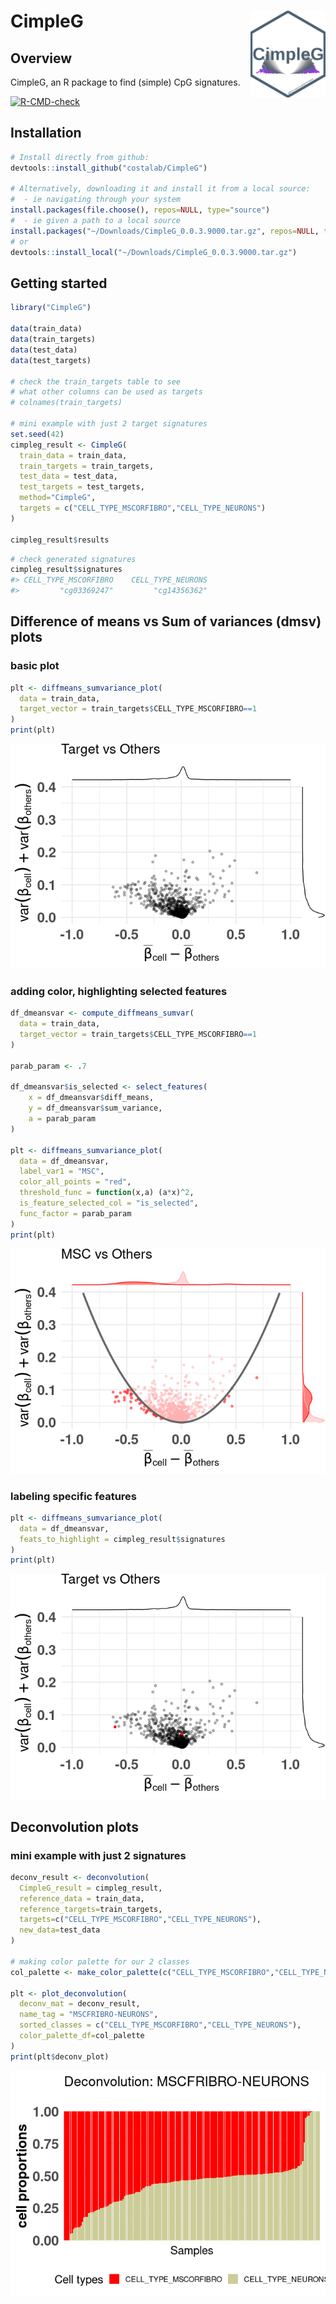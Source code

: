 
<!-- README.md is generated from README.Rmd. Please edit that file -->

# CimpleG <img src="man/figures/CimpleG_logo.png" align="right" width="120" />

## Overview

CimpleG, an R package to find (simple) CpG signatures.

<!-- badges: start -->

[![R-CMD-check](https://github.com/tiagomaie/CimpleG/workflows/R-CMD-check/badge.svg)](https://github.com/tiagomaie/CimpleG/actions)
<!-- badges: end -->

## Installation

``` r
# Install directly from github:
devtools::install_github("costalab/CimpleG")

# Alternatively, downloading it and install it from a local source:
#  - ie navigating through your system
install.packages(file.choose(), repos=NULL, type="source")
#  - ie given a path to a local source
install.packages("~/Downloads/CimpleG_0.0.3.9000.tar.gz", repos=NULL, type="source")
# or
devtools::install_local("~/Downloads/CimpleG_0.0.3.9000.tar.gz")
```

## Getting started

``` r
library("CimpleG")

data(train_data)
data(train_targets)
data(test_data)
data(test_targets)

# check the train_targets table to see
# what other columns can be used as targets
# colnames(train_targets)

# mini example with just 2 target signatures
set.seed(42)
cimpleg_result <- CimpleG(
  train_data = train_data,
  train_targets = train_targets,
  test_data = test_data,
  test_targets = test_targets,
  method="CimpleG",
  targets = c("CELL_TYPE_MSCORFIBRO","CELL_TYPE_NEURONS")
)

cimpleg_result$results
```

``` r
# check generated signatures
cimpleg_result$signatures
#> CELL_TYPE_MSCORFIBRO    CELL_TYPE_NEURONS 
#>         "cg03369247"         "cg14356362"
```

## Difference of means vs Sum of variances (dmsv) plots

### basic plot

``` r
plt <- diffmeans_sumvariance_plot(
  data = train_data,
  target_vector = train_targets$CELL_TYPE_MSCORFIBRO==1
)
print(plt)
```

![](man/figures/README-unnamed-chunk-5-1.png)<!-- -->

### adding color, highlighting selected features

``` r
df_dmeansvar <- compute_diffmeans_sumvar(
  data = train_data,
  target_vector = train_targets$CELL_TYPE_MSCORFIBRO==1
)

parab_param <- .7

df_dmeansvar$is_selected <- select_features(
    x = df_dmeansvar$diff_means,
    y = df_dmeansvar$sum_variance,
    a = parab_param
)

plt <- diffmeans_sumvariance_plot(
  data = df_dmeansvar,
  label_var1 = "MSC",
  color_all_points = "red",
  threshold_func = function(x,a) (a*x)^2,
  is_feature_selected_col = "is_selected",
  func_factor = parab_param
)
print(plt)
```

![](man/figures/README-unnamed-chunk-6-1.png)<!-- -->

### labeling specific features

``` r
plt <- diffmeans_sumvariance_plot(
  data = df_dmeansvar,
  feats_to_highlight = cimpleg_result$signatures
)
print(plt)
```

![](man/figures/README-unnamed-chunk-7-1.png)<!-- -->

## Deconvolution plots

### mini example with just 2 signatures

``` r
deconv_result <- deconvolution(
  CimpleG_result = cimpleg_result,
  reference_data = train_data,
  reference_targets=train_targets,
  targets=c("CELL_TYPE_MSCORFIBRO","CELL_TYPE_NEURONS"),
  new_data=test_data
)

# making color palette for our 2 classes
col_palette <- make_color_palette(c("CELL_TYPE_MSCORFIBRO","CELL_TYPE_NEURONS"))

plt <- plot_deconvolution(
  deconv_mat = deconv_result,
  name_tag = "MSCFRIBRO-NEURONS",
  sorted_classes = c("CELL_TYPE_MSCORFIBRO","CELL_TYPE_NEURONS"),
  color_palette_df=col_palette
)
print(plt$deconv_plot)
```

![](man/figures/README-unnamed-chunk-8-1.png)<!-- -->
